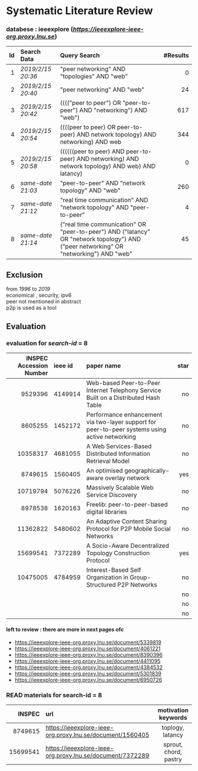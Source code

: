 # Systematic Literature Review 

### databese : ieeexplore (*https://ieeexplore-ieee-org.proxy.lnu.se*)

| Id | Search Data | Query Search | #Results | 
| --:|:------------|:-------------|---------:|
| 1 | *2019/2/15 20:36* | "peer networking" AND "topologies" AND "web" |  0
| 2 | *2019/2/15 20:40* | "peer networking" AND "web" | 24
| 3 | *2019/2/15 20:42* | (((("peer to peer") OR "peer-to-peer") AND "networking") AND "web") | 617
| 4 | *2019/2/15 20:54* | ((((peer to peer) OR peer-to-peer) AND network topology) AND networking) AND web | 344
| 5 | *2019/2/15 20:58* | ((((((peer to peer) AND peer-to-peer) AND networking) AND network topology) AND web) AND latancy) | 0
| 6 | *same-date 21:03* | "peer-to-peer" AND "network topology" AND "web" | 260
| 7 | *same-date 21:12* | "real time communication" AND "network topology" AND "peer-to-peer" | 4
| 8 | *same-date 21:14* | ("real time communication" OR "peer-to-peer") AND ("latancy" OR "network topology") AND ("peer networking" OR "networking") AND "web" |  45 


## Exclusion
from *1996* to *2019*  
economical , security, ipv6  
peer not mentioned in abstract  
p2p is used as a tool 


## Evaluation
### evaluation for _search-id_ = **8**
| INSPEC Accession Number | ieee id | paper name | star |
| --------: | :------- | :--------- | --: |
| 9529396 | 4149914 | Web-based Peer-to-Peer Internet Telephony Service Built on a Distributed Hash Table | no|
| 8605255 | 1452172 | Performance enhancement via two-layer support for peer-to-peer systems using active networking | no|
| 10358317 | 4681055 | A Web Services-Based Distributed Information Retrieval Model | no|
| 8749615 | 1560405 | An optimised geographically-aware overlay network | yes |
| 10719794 | 5076226 | Massively Scalable Web Service Discovery | no |
| 8978538 | 1620163 | Freelib: peer-to-peer-based digital libraries | no |
| 11362822 | 5480602 | An Adaptive Content Sharing Protocol for P2P Mobile Social Networks | no |
| 15699541 | 7372289 | A Socio-Aware Decentralized Topology Construction Protocol | yes |
| 10475005 | 4784959 | Interest-Based Self Organization in Group-Structured P2P Networks | no |
| | | | no |
| | | | no |
| | | | no |

#### left to review : there are more in next pages ofc
- https://ieeexplore-ieee-org.proxy.lnu.se/document/5339819
- https://ieeexplore-ieee-org.proxy.lnu.se/document/4061221
- https://ieeexplore-ieee-org.proxy.lnu.se/document/8390396
- https://ieeexplore-ieee-org.proxy.lnu.se/document/4411095
- https://ieeexplore-ieee-org.proxy.lnu.se/document/4384532
- https://ieeexplore-ieee-org.proxy.lnu.se/document/5301839
- https://ieeexplore-ieee-org.proxy.lnu.se/document/6950726


### READ materials for search-id = 8
| INSPEC | url | motivation keywords |
| -----: | :-- | :-----------------: |
| 8749615 | https://ieeexplore-ieee-org.proxy.lnu.se/document/1560405 | toplogy, latancy
| 15699541 | https://ieeexplore-ieee-org.proxy.lnu.se/document/7372289 | sprout, chord, pastry